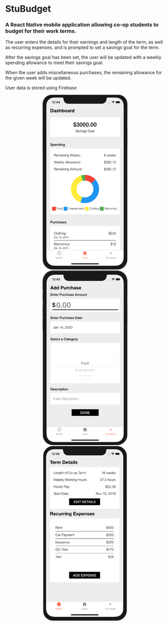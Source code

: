 # StuBudget

<h3>
  A React Native mobile application allowing co-op students to budget for their work terms.
</h3>

The user enters the details for their earnings and length of the term, as well as recurring expenses, and is prompted to set a savings goal for the term.

After the savings goal has been set, the user will be updated with a weekly spending allowance to meet their savings goal.

When the user adds miscellaneous purchases, the remaining allowance for the given week will be updated.

User data is stored using Firebase

<p align="center">
  <img src="https://github.com/haydnwiese/Personal-Website/blob/master/src/resources/projects/budgeting_app/screenshot1.png" height="550">
  <img src="https://github.com/haydnwiese/Personal-Website/blob/master/src/resources/projects/budgeting_app/screenshot2.png" height="550">
  <img src="https://github.com/haydnwiese/Personal-Website/blob/master/src/resources/projects/budgeting_app/screenshot3.png" height="550">
</p>

